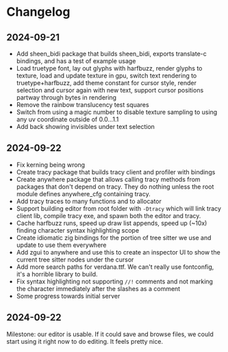 # Changelog

## 2024-09-21

- Add sheen_bidi package that builds sheen_bidi, exports translate-c
  bindings, and has a test of example usage
- Load truetype font, lay out glyphs with harfbuzz, render glyphs to texture,
  load and update texture in gpu, switch text rendering to truetype+harfbuzz,
  add theme constant for cursor style, render selection and cursor again with
  new text, support cursor positions partway through bytes in rendering
- Remove the rainbow translucency test squares
- Switch from using a magic number to disable texture sampling to using
  any uv coordinate outside of 0.0...1.1
- Add back showing invisibles under text selection

## 2024-09-22

- Fix kerning being wrong
- Create tracy package that builds tracy client and profiler with bindings
- Create anywhere package that allows calling tracy methods from packages
  that don't depend on tracy. They do nothing unless the root module defines
  anywhere_cfg containing tracy.
- Add tracy traces to many functions and to allocator
- Support building editor from root folder with `-Dtracy` which will link tracy
  client lib, compile tracy exe, and spawn both the editor and tracy.
- Cache harfbuzz runs, speed up draw list appends, speed up (~10x) finding
  character syntax highlighting scope
- Create idiomatic zig bindings for the portion of tree sitter we use and update
  to use them everywhere
- Add zgui to anywhere and use this to create an inspector UI to show the
  current tree sitter nodes under the cursor
- Add more search paths for verdana.ttf. We can't really use fontconfig, it's
  a horrible library to build.
- Fix syntax highlighting not supporting `//!` comments and not marking
  the character immediately after the slashes as a comment
- Some progress towards initial server

## 2024-09-22

Milestone: our editor is usable. If it could save and browse files, we could
start using it right now to do editing. It feels pretty nice.